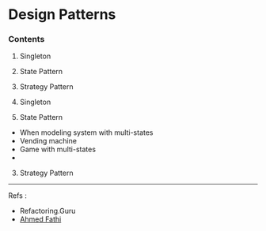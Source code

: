 # Design Patterns 
### Contents 
1. Singleton 
2. State Pattern 
3. Strategy Pattern 




1. Singleton 
2. State Pattern 
- When modeling system with multi-states 
- Vending machine 
- Game with multi-states
- 
3. Strategy Pattern 







-----------
Refs : 
- Refactoring.Guru
- [Ahmed Fathi](https://youtube.com/playlist?list=PLQkyODvJ8ywsIlo7_VTPKRWUn2xWoaEyA&si=U_ngaAr1FkhfCV9n)


